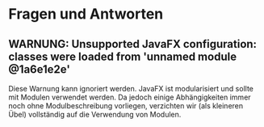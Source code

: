 # Fragen und Antworten

## WARNUNG: Unsupported JavaFX configuration: classes were loaded from 'unnamed module @1a6e1e2e'

Diese Warnung kann ignoriert werden. JavaFX ist modularisiert und sollte mit Modulen verwendet werden. Da jedoch 
einige Abhängigkeiten immer noch ohne Modulbeschreibung vorliegen, verzichten wir (als kleineren Übel) vollständig 
auf die Verwendung von Modulen.

